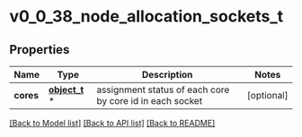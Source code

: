 # v0_0_38_node_allocation_sockets_t

## Properties
Name | Type | Description | Notes
------------ | ------------- | ------------- | -------------
**cores** | [**object_t**](.md) \* | assignment status of each core by core id in each socket | [optional] 

[[Back to Model list]](../README.md#documentation-for-models) [[Back to API list]](../README.md#documentation-for-api-endpoints) [[Back to README]](../README.md)


